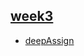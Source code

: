 ## [week3](https://github.com/OperKH/kottans-js-2016/tree/master/week3)
* [deepAssign](https://github.com/OperKH/kottans-js-2016/tree/master/week3/lec1)
